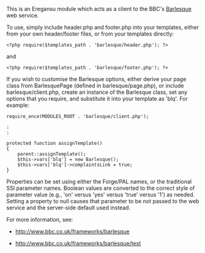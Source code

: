 This is an Eregansu module which acts as a client to the BBC's [Barlesque](http://www.bbc.co.uk/frameworks/barlesque/) web service.

To use, simply include header.php and footer.php into your templates, either from your own header/footer files, or from your templates directly:

    <?php require($templates_path . 'barlesque/header.php'); ?>

and

    <?php require($templates_path . 'barlesque/footer.php'); ?>

If you wish to customise the Barlesque options, either derive your page class
from BarlesquePage (defined in barlesque/page.php), or include
barlesque/client.php, create an instance of the Barlesque class, set any
options that you require, and substitute it into your template as 'blq'. For
example:

    require_once(MODULES_ROOT . 'barlesque/client.php');
    
    :
    :

    protected function assignTemplate()
    {
		parent::assignTemplate();
		$this->vars['blq'] = new Barlesque();
		$this->vars['blq']->complaintsLink = true;
    }

Properties can be set using either the Forge/PAL names, or the traditional
SSI parameter names. Boolean values are converted to the correct style of
parameter value (e.g., 'on' versus 'yes' versus 'true' versus '1') as needed.
Setting a property to null causes that parameter to be not passed to the web
service and the server-side default used instead.

For more information, see:

* http://www.bbc.co.uk/frameworks/barlesque

* http://www.bbc.co.uk/frameworks/barlesque/test
